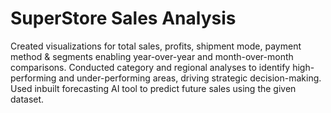 # SuperStore Sales Analysis
Created visualizations for total sales, profits, shipment mode, payment method & segments enabling year-over-year and month-over-month comparisons. Conducted category and regional analyses to identify high-performing and under-performing areas, driving strategic decision-making. Used inbuilt forecasting AI tool to predict future sales using the given dataset.
